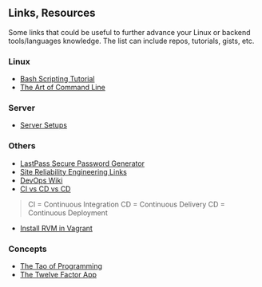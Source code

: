 ## Links, Resources

Some links that could be useful to further advance your Linux or backend tools/languages knowledge. The list can include repos, tutorials, gists, etc.

### Linux

- [Bash Scripting Tutorial](http://ryanstutorials.net/bash-scripting-tutorial/)
- [The Art of Command Line](https://github.com/jlevy/the-art-of-command-line)

### Server

- [Server Setups](https://www.digitalocean.com/community/tutorials/5-common-server-setups-for-your-web-application)

### Others

- [LastPass Secure Password Generator](https://lastpass.com/generatepassword.php)
- [Site Reliability Engineering Links](https://github.com/dastergon/awesome-sre)
- [DevOps Wiki](https://github.com/Leo-G/DevopsWiki)
- [CI vs CD vs CD](http://stackoverflow.com/questions/28608015/continuous-integration-vs-continuous-delivery-vs-continuous-deployment)

> CI = Continuous Integration
> CD = Continuous Delivery
> CD = Continuous Deployment

- [Install RVM in Vagrant](http://rvm.io/integration/vagrant)

### Concepts

- [The Tao of Programming](http://www.mit.edu/~xela/tao.html)
- [The Twelve Factor App](https://12factor.net/)
